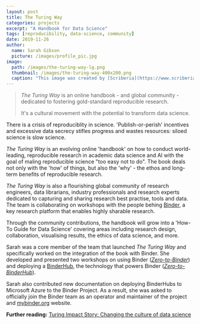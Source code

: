 ```yaml
---
layout: post
title: The Turing Way
categories: projects
excerpt: "A Handbook for Data Science"
tags: [reproducibility, data-science, community]
date: 2019-11-26
author:
  name: Sarah Gibson
  picture: /images/profile_pic.jpg
image:
  path: /images/the-turing-way-lg.png
  thumbnail: /images/the-turing-way-400x200.png
  caption: "This image was created by [Scriberia](https://www.scriberia.co.uk/) for [_The Turing Way_](https://github.com/alan-turing-institute/the-turing-way) community and is used under a CC-BY licence."
---
```


> _The Turing Way_ is an online handbook - and global community - dedicated to fostering gold-standard reproducible research.
>
> It's a cultural movement with the potential to transform data science.

There is a crisis of reproduciblity in science. 'Publish-or-perish' incentives and excessive data secrecy stifles progress and wastes resources: siloed science is slow science.

_The Turing Way_ is an evolving online 'handbook' on how to conduct world-leading, reproducible research in academic data science and AI with the goal of maling reproducible science "too easy not to do". The book deals not only with the 'how' of things, but also the 'why' - the ethos and long-term benefits of reproducible research.

_The Turing Way_ is also a flourishing global community of research engineers, data librarians, industry professionals and research experts dedicated to capturing and sharing research best practise, tools and data. The team is collaborating on workshops with the people behing [Binder](https://binderhub.readthedocs.io/en/latest/), a key research platform that enables highly sharable research.

Through the community contributions, the handbook will grow into a 'How-To Guide for Data Science' covering areas including research design, collaboration, visualising results, the ethics of data science, and more.

Sarah was a core member of the team that launched _The Turing Way_ and specifically worked on the integration of the book with Binder. She developed and presented two workshops on using Binder ([_Zero-to-Binder_](https://bit.ly/zero-to-binder-tutorial)) and deploying a [BinderHub](https://binderhub.readthedocs.io/en/latest/), the technology that powers Binder ([_Zero-to-BinderHub_](https://bit.ly/zero-to-binderhub-workshop)).

Sarah also contributed new documentation on deploying BinderHubs to Microsoft Azure to the Binder Project. As a result, she was asked to officially join the Binder team as an operator and maintainer of the project and [mybinder.org](https://mybinder.org) website.

**Further reading:** [Turing Impact Story: Changing the culture of data science](https://www.turing.ac.uk/research/impact-stories/changing-culture-data-science)
